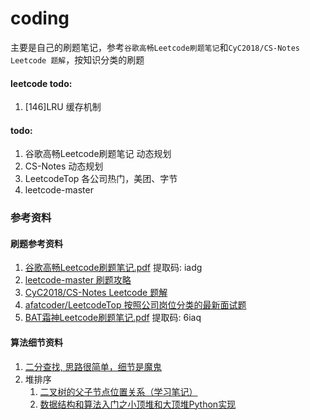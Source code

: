 # coding

主要是自己的刷题笔记，参考`谷歌高畅Leetcode刷题笔记`和`CyC2018/CS-Notes Leetcode 题解`，按知识分类的刷题

#### leetcode todo:
1. [146]LRU 缓存机制

#### todo:
1. 谷歌高畅Leetcode刷题笔记 动态规划
2. CS-Notes 动态规划
3. LeetcodeTop 各公司热门，美团、字节
4. leetcode-master

### 参考资料
#### 刷题参考资料
1. [谷歌高畅Leetcode刷题笔记.pdf](https://pan.baidu.com/s/1RtXxCwzVNupojU1MBBUemw) 提取码: iadg 
2. [leetcode-master 刷题攻略](https://github.com/youngyangyang04/leetcode-master)
3. [CyC2018/CS-Notes Leetcode 题解](https://github.com/CyC2018/CS-Notes/blob/master/notes/Leetcode%20%E9%A2%98%E8%A7%A3%20-%20%E7%9B%AE%E5%BD%95.md)
4. [afatcoder/LeetcodeTop 按照公司岗位分类的最新面试题](https://github.com/afatcoder/LeetcodeTop)
5. [BAT霜神Leetcode刷题笔记.pdf](https://pan.baidu.com/s/1LkptCKW5QK3IkB6nVnn2Zw) 提取码: 6iaq

#### 算法细节资料
1. [二分查找, 思路很简单，细节是魔鬼](https://www.zhihu.com/question/36132386/answer/712269942)
2. 堆排序
   1. [二叉树的父子节点位置关系（学习笔记）](https://zhuanlan.zhihu.com/p/339763580)
   2. [数据结构和算法入门之小顶堆和大顶堆Python实现](https://zhuanlan.zhihu.com/p/77583063)
